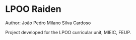 # LPOO Raiden

Author: João Pedro Milano Silva Cardoso

Project developed for the LPOO curricular unit, MIEIC, FEUP.

